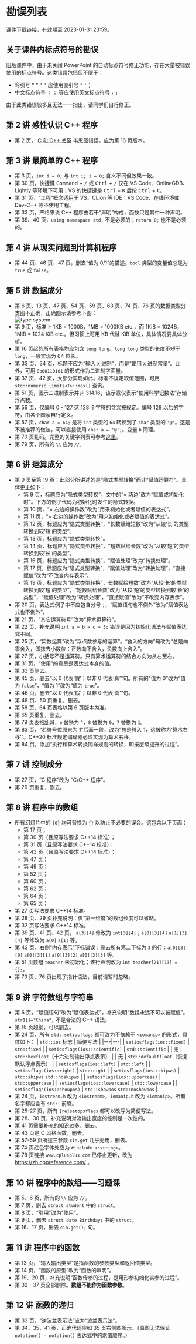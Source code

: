 # 勘误列表

[课件下载链接](https://disk.pku.edu.cn:443/link/49077C2113AD6DD5CADBC067A5D96EA9)，有效期至 2023-01-31 23:59。

## 关于课件内标点符号的勘误

旧版课件中，由于未关闭 PowerPoint 的自动标点符号修正功能，存在大量被错误使用的标点符号。这类错误包括但不限于：

- 弯引号 `“` `”` `‘` `’` 应使用直引号 `"` `'`；
- 中文标点符号 `：` `；` 等应使用英文标点符号 `:` `;`

由于此类错误较多且无法一一指出，请同学们自行修正。

## 第 2 讲 感性认识 C++ 程序

- 第 2 页， [C 和 C++ 关系](../cpp/c) 韦恩图错误，应为第 16 页版本。

## 第 3 讲 最简单的 C++ 程序

- 第 3 页，`int i = 0;` 与 `int i; i = 0;` 含义不同但效果一致。
- 第 30 页，快捷键 <kbd>Command</kbd> + <kbd>/</kbd> 或 <kbd>Ctrl</kbd> + <kbd>/</kbd> 仅在 VS Code、OnlineGDB、Lightly 等环境下可用；VS 的快捷键是 <kbd>Ctrl</kbd> + <kbd>K</kbd> 后按 <kbd>Ctrl</kbd> + <kbd>C</kbd>。
- 第 31 页，“工程”概念适用于 VS、CLion 等 IDE；VS Code、在线环境或 Dev-C++ 等不使用工程。
- 第 33 页，严格来说 C++ 程序由若干“声明”构成，函数只是其中一种声明。
- 第 39、40 页，`using namespace std;` 不是必须的；`return 0;` 也不是必须的。

## 第 4 讲 从现实问题到计算机程序

- 第 44 页、46 页、47 页，删去“值为 0/1”的描述。`bool` 类型的变量值总是为 `true` 或 `false`。

## 第 5 讲 数据成分

- 第 6 页、13 页、47 页、54 页、59 页、63 页、74 页、76 页的数据类型分类图不正确，正确图示请参考下图：  
  ![type system](https://learn-cpp.tk/assets/typesystem.svg)
- 第 9 页，标准上 1KB = 1000B，1MB = 1000KB etc.，而 1KiB = 1024B，1MiB = 1024 KiB etc.。但习惯上可用 KB 代替 KiB 单位，具体情况要具体分析。
- 第 16 页起的所有表格均应包含 `long long`。`long long` 类型的长度不短于 `long`，一般实现为 64 位长。
- 第 33 页、34 页，标题不应为“输入 x 进制”，而是“使用 x 进制常量”。此外，可用 `0b00110101` 的形式作为二进制字面量。
- 第 37 页、42 页，大部分实现如此。标准不规定取值范围，可用 `std::numeric_limits<T>::max()` 查询。
- 第 51 页，图示二进制表示并非 314.16，该示意仅表示“使用科学记数法”存储浮点数。
- 第 56 页，仅编号 0 - 127 这 128 个字符的含义被规定。编号 128 以后的字符，由各个国家自行定义。
- 第 57 页，`char a = 64;` 是将 `int` 类型的 `64` 转换到了 `char` 类型的 `'@'`。这是不被推荐的做法，可以直接使用 `char a = '@';`。变量 `b` 同理。
- 第 70 页乱码。完整的关键字列表可参考[这里](https://zh.cppreference.com/w/cpp/keyword)。
- 第 79 页，所有的 `\\` 应为 `//`。

## 第 6 讲 运算成分

- 第 9 页至第 19 页：此部分所讲述的是“隐式类型转换”而非“赋值运算符”。具体更正如下：
  - 第 9 页，标题应为“隐式类型转换”，文中的“= 两边”改为“赋值或初始化时”。下方的例子代码为初始化时发生的隐式转换。
  - 第 10 页，“= 右边的操作数”改为“用来初始化或者赋值的表达式”。
  - 第 11 页，“= 右边的操作数”改为“用来初始化或者赋值的表达式”。
  - 第 12 页，标题应为“隐式类型转换”，“长数赋给短数”改为“从较‘长’的类型转换到较‘短’的类型”。
  - 第 13 页，标题应为“隐式类型转换”。
  - 第 14 页，标题应为“隐式类型转换”，“短数赋给长数”改为“从较‘短’的类型转换到较‘长’的类型”。
  - 第 16 页，标题应为“隐式类型转换”，“赋值处理”改为“转换处理”。
  - 第 17 页，标题应为“隐式类型转换”，“赋值处理”改为“转换处理”，“直接赋值”改为“不改变内存表示”。
  - 第 19 页，标题应为“隐式类型转换”，长数赋给短数”改为“从较‘长’的类型转换到较‘短’的类型”，“短数赋给长数”改为“从较‘短’的类型转换到较‘长’的类型”，“赋值处理”改为“转换处理”，“直接赋值”改为“不改变内存表示”。
- 第 20 页，表达式例子中不应包含分号 `;`，“赋值语句也不例外”改为“赋值表达式也不例外”。
- 第 21 页，“其它运算符号”改为“算术运算符”。
- 第 22 页，补充说明 `int a = b = c = 5;` 错误是因为初始化语法与赋值表达式不同。
- 第 25 页，“实数运算”改为“浮点数参与的运算”。“舍入的方向”句改为“总是向零舍入，即抹去小数位：正数向下舍入，负数向上舍入”。
- 第 27 页，小括号不是运算符。只有算术运算符的结合方向为从左至右。
- 第 31 页，“使用”的意思是表达式本身的值。
- 第 33 页删去。
- 第 45 页，删去“以 0 代表‘假’；以非 0 代表‘真’”句。所有的“值为 0”改为“值为 `false`”，“值为 1”改为“值为 `true`”。
- 第 46 页，删去“以 0 代表‘假’；以非 0 代表‘真’”句。
- 第 48 页、50 页重复，删去。
- 第 58 页、64 页表格以第 6 页版本为准。
- 第 65 页重复，删去。
- 第 79 页表格乱码，`e` 替换为 `^`，`8` 替换为 `0`，`7` 替换为 `1`。
- 第 83 页，“若符号位原来为 1”后面一段，改为“总是移入 1，这被称为‘算术右移’”。C++20 标准规定编译器必须实现为算术右移。
- 第 84 页，添加“执行和算术转换同样规则的转换，即按层级提升的过程”。

## 第 7 讲 控制成分

- 第 27 页，“C 程序”改为 “C/C++ 程序”。
- 第 29 页重复，删去。

## 第 8 讲 程序中的数组

- 所有幻灯片中的 `{0}` 均可替换为 `{}` 以防止不必要的误会。这包含以下页面：
  - 第 17 页；
  - 第 30 页（且原写法要求 C++14 标准）；
  - 第 31 页（且原写法要求 C++14 标准）；
  - 第 43 页（且原写法要求 C++14 标准）；
  - 第 47 页；
  - 第 49 页；
  - 第 52 页；
  - 第 60 页；
  - 第 62 页；
  - 第 64 页；
  - 第 65 页；
- 第 27 页写法要求 C++14 标准。
- 第 28 页、29 页补充说明：仅“第一维度”的数组长度可以省略。
- 第 32 页写法要求 C++14 标准。
- 第 39 页、41 页、42 页， `a[3][4]` 修改为 `int[3][4]`；`a[0][3][4]` `a[1][3][4]` 等修改为 `a[0]` `a[1]` 等。
- 第 42 页，右侧“内存表示”下标错误；删去所有第二下标为 `3` 的行：`a[0][3][0]` `a[0][3][1]` `a[0][3][2]` `a[0][3][3]` 等。
- 第 51 页数组 `teacher` 未初始化；该行声明改为 `int teacher[21][13] = {};`。
- 第 73 页、76 页出现了指针语法，目前请暂时忽略。

## 第 9 讲 字符数组与字符串

- 第 6 页，“赋值语句”改为“赋值表达式”，补充说明“数组永远不可以被赋值”。`str1[]="China";` 不是合法的 C++ 语法。
- 第 16 页超纲，可以删去。
- 第 24 页，所有 `std::setiosflags` 都可改为不依赖于 `<iomanip>` 的形式，具体如下：
  | `std::ios` 标志 | 简便写法 |
  |---|---|
  | `setiosflags(ios::fixed)` | `std::fixed` |
  | `setiosflags(ios::scientific)` | `std::scientific` |
  | 无 | `std::hexfloat`（十六进制输出浮点表示） |
  | 无 | `std::defaultfloat`（恢复默认浮点表示） |
  | `setiosflags(ios::left)` | `std::left` |
  | `setiosflags(ios::right)` | `std::right` |
  | `setiosflags(ios::skipws)` | `std::skipws` `std::noskipws` |
  | `setiosflags(ios::uppercase)` | `std::uppercase` |
  | `setiosflags(ios::lowercase)` | `std::lowercase` |
  | `setiosflags(ios::showpos)` | `std::showpos` `std::noshowpos` |
- 第 24 页，`iostream.h` 改为 `<iostream>`，`iomanip.h` 改为 `<iomanip>`。所有名字都应含有 `std::` 前缀。
- 第 25-27 页，所有 `[re]setopsflags` 都可以改写为简便写法。
- 第 28、30 页，补充说明对流输出宽度的控制是一次性的。
- 第 41 页需要补充的知识过多，删去。
- 第 43 页是 C 风格函数，删去。
- 第 57-59 页所述三参数 `cin.get` 几乎无用，删去。
- 第 74 页红色字体处应为 `#include <cstring>`。
- 第 78 页链接 `www.cplusplus.com` 已停止更新，改为 https://zh.cppreference.com/ 。

## 第 10 讲 程序中的数组——习题课
- 第 5、6 页，所有的 `\\` 应为 `//`。
- 第 7 页，删去 `struct student` 中的 `struct`。
- 第 8 页，“引用”改为“使用”。
- 第 9 页，删去 `struct date Birthday;` 中的 `struct`。
- 第 16、17 页，删去 `cin.get();` 句。

## 第 11 讲 程序中的函数
- 第 13 页，“输入输出类型”是指函数的参数类型和返回值类型。
- 第 14 页，“函数的原型”改为“函数的声明”。
- 第 19、20 页，补充说明“函数传参的过程，是用形参初始化实参的过程”。
- 第 32 - 37 页全部删除。**数组不能作为函数参数**。

## 第 12 讲 函数的递归
- 第 33 页，“逆波兰表示法”应为“波兰表示法”。
- 第 34、35、41 页，正确代码应如 35 页右侧图所示。（原图无法保证 `notation() - notation()` 表达式中的求值顺序。）

